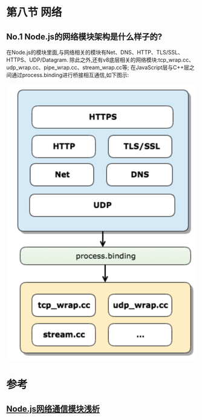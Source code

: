 # 第八节 网络

## No.1 Node.js的网络模块架构是什么样子的?

在Node.js的模块里面,与网络相关的模块有Net、DNS、HTTP、TLS/SSL、HTTPS、UDP/Datagram.
除此之外,还有v8底层相关的网络模块:tcp_wrap.cc、udp_wrap.cc、pipe_wrap.cc、stream_wrap.cc等;
在JavaScript层与C++层之间通过process.binding进行桥接相互通信,如下图示:

![node-network](/assets/node-network.png)

# 参考

## [Node.js网络通信模块浅析](https://segmentfault.com/a/1190000008908077)
